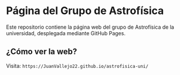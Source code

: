 # Página del Grupo de Astrofísica

Este repositorio contiene la página web del grupo de Astrofísica de la universidad, desplegada mediante GitHub Pages.

## ¿Cómo ver la web?
Visita: `https://JuanVallejo22.github.io/astrofisica-uni/`
